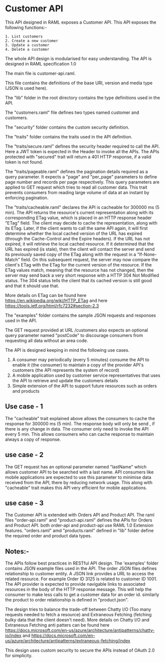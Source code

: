 # Customer API

This API designed in RAML exposes a Customer API. This API exposes the following functions:-

	1. List customers
	2. Create a new customer
	3. Update a customer
	4. Delete a customer

The whole API design is modularised for easy understanding. The API is designed in RAML specification 1.0

The main file is customer-api.raml.

This file contains the definitions of the base URI, version and media type (JSON is used here).

The "lib" folder in the root directory contains the type definitions used in the API.

The "customers.raml" file defines  two types named customer and customers.

The "security" folder contains the custom security definition.

The "traits" folder contains the traits used in the API definition.

The "traits/secure.raml" defines the security header required to call the API. Here a JWT token is expected in the Header to invoke all the APIs. The APIs protected with "secured" trait will return a 401 HTTP response, if a valid token is not found.

The "traits/pageable.raml" defines the pagination details required as a query parameter. It expects a "page" and "per_page" parameters to define page number and records per page respectively. This query parameters are applied to GET request which tries to read all customer data. This trait prevents consumers from reading large volume of data at an instant by enforcing pagination.

The "traits/cacheable.raml" declares the API is cacheable for 300000 ms (5 min). The API returns the  resource's current representation along with its corresponding ETag value, which is placed in an HTTP response header "ETag" field. The client may  decide to cache the representation, along with its ETag.  Later, if the client wants to call the same API again, it will first determine whether the local cached version of the URL has expired (through the Cache-Control and the Expire headers). If the URL has not expired, it will retrieve the local cached resource. If it determined that the URL has expired (is stale), then the client will contact the server and send its previously saved copy of the ETag along with the request in a "If-None-Match" field.
On this subsequent request, the server may now compare the client's ETag with the ETag for the current version of the resource. If the ETag values match, meaning that the resource has not changed, then the server may send back a very short response with a HTTP 304 Not Modified status. The 304 status tells the client that its cached version is still good and that it should use that.

More details on ETag can be found here https://en.wikipedia.org/wiki/HTTP_ETag and here https://tools.ietf.org/html/rfc7232#section-2.3

The "examples" folder contains the sample JSON requests and responses used in the API.

The GET request provided at URL /customers also expects an optional query parameter named "postCode" to discourage consumers from requesting all data without an area code.

The API is designed keeping in mind the following use cases.

1.	A consumer may periodically (every 5 minutes) consume the API to enable it (the consumer) to maintain a copy of the provider API's customers (the API represents the system of record)
2.	A mobile application used by customer service representatives that uses the API to retrieve and update the customers details
3.	Simple extension of the API to support future resources such as orders and products

Use case - 1
------------
The "cacheable" trait explained above allows the consumers to cache the response for 300000 ms (5 min). The response body will only be send , if there is any change in data. The consumer only need to invoke the API every 5 min. This allows consumers who can cache response to maintain always a copy of response.

use case - 2
------------
The GET request has an optional parameter named "lastName" which allows customer API to be searched with a last name. API consumers like mobile applications are expected to use this parameter to minimise data received from the API, there by reducing network usage. This along with "cacheable" trait makes this API very efficient  for mobile applications.

use case - 3
------------
The Customer API is extended with Orders API and Product API. The raml files "order-api.raml" and "product-api.raml" defines the APIs for Orders and Product API. both order-api and product-api use RAML 1.0 Extension features.
"orders.raml" amd "products.raml" defined in "lib" folder define the required order and product data types.

Notes:-
-------
The APIs follow best practices in RESTful API design. The 'examples' folder contains JSON example files used in the API.
The order JSON files defines relationship to customer entity. A JSON link provides a URL to access the related resource.
For example Order ID 3125 is related to customer ID 1001. The API provider is expected to provide navigable links to associated resources in the body of the HTTP response message. This will help the consumer to make less calls to get a customer data for an order id. similarly the product to order relationship is defined in "product.json".

The design tries to balance the trade-off between Chatty I/O (Too many requests needed to fetch a resource) and Extraneous Fetching (fetching bulky data that the client doesn't need). More details on Chatty I/O and  Extraneous Fetching anti patters can be found here  https://docs.microsoft.com/en-us/azure/architecture/antipatterns/chatty-io/index and https://docs.microsoft.com/en-us/azure/architecture/antipatterns/extraneous-fetching/index

This design uses custom security to secure the APIs instead of OAuth 2.0 for simplicity.
